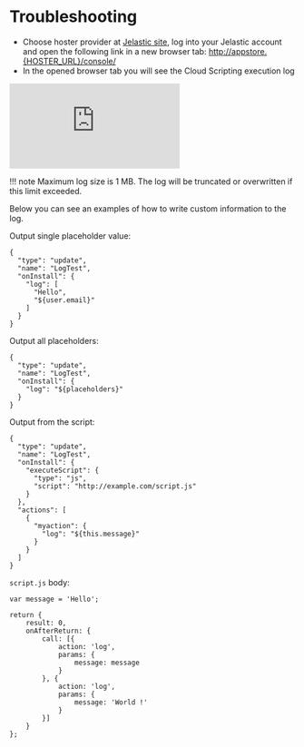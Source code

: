 # Troubleshooting

- Choose hoster provider at [Jelastic site](https://jelastic.cloud), log into your Jelastic account and open the following link in a new browser tab: <http://appstore.{HOSTER_URL}/console/>  
- In the opened browser tab you will see the Cloud Scripting execution log

![Console](https://download.jelastic.com/public.php?service=files&t=a662aacb111575cf3d37b1d94fe59af9&download)

!!! note
    Maximum log size is 1 MB. The log will be truncated or overwritten if this limit exceeded.

Below you can see an examples of how to write custom information to the log.

Output single placeholder value:
```
{
  "type": "update",
  "name": "LogTest",
  "onInstall": {
    "log": [
      "Hello",
      "${user.email}"
    ]
  }
}
```

Output all placeholders:
```
{
  "type": "update",
  "name": "LogTest",
  "onInstall": {
    "log": "${placeholders}"
  }
}
```                                                                                      

Output from the script:
```
{
  "type": "update",
  "name": "LogTest",
  "onInstall": {
    "executeScript": {
      "type": "js",
      "script": "http://example.com/script.js"
    }
  },
  "actions": [
    {
      "myaction": {
        "log": "${this.message}"
      }
    }
  ]
}
```

`script.js` body:

```                                                
var message = 'Hello';

return { 
    result: 0, 
    onAfterReturn: {
        call: [{
            action: 'log', 
            params: {
                message: message
            } 
        }, {
            action: 'log',
            params: {
                message: 'World !'
            }
        }] 
    } 
};
```
<!--## Logging-->
<!--Work in progress...-->
<!--
add example 
2 procedures:
- log - public_html/cs.txt (do not forget to limit log) 
- getLogLink 
-->


<!--## Checking event subscribers list-->
<!--Work in progress...-->
<!-- think how to do that -->